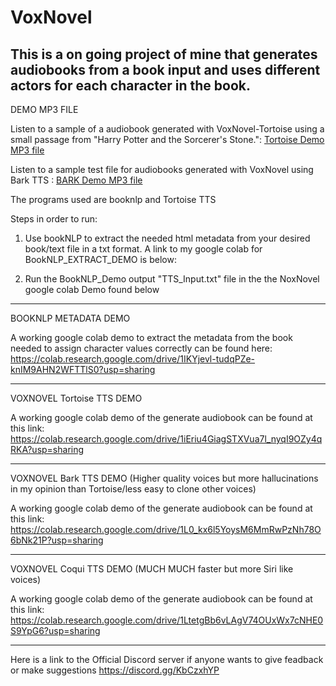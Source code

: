 # VoxNovel
This is a on going project of mine that generates audiobooks from a book input and uses different actors for each character in the book.
-------------------------------------------------------------------------------------------------------------------------------------------------------
DEMO MP3 FILE

Listen to a sample of a audiobook generated with VoxNovel-Tortoise using a small passage from "Harry Potter and the Sorcerer's Stone.":    [Tortoise Demo MP3 file](https://www.dropbox.com/s/mbv0eqcm73fzew7/test.mp3?dl=0)

Listen to a sample test file for audiobooks generated with VoxNovel using Bark TTS : [BARK Demo MP3 file](https://www.dropbox.com/s/wieaq6td15v1w6t/combined-Bark.wav?dl=0)

The programs used are booknlp and Tortoise TTS

Steps in order to run:
1. Use bookNLP to extract the needed html metadata from your desired book/text file in a txt format. A link to my google colab for BookNLP_EXTRACT_DEMO is below:

2. Run the BookNLP_Demo output "TTS_Input.txt" file in the the NoxNovel google colab Demo found below

-------------------------------------------------------------------------------------------------------------------------------------------------------
BOOKNLP METADATA DEMO

A working google colab demo to extract the metadata from the book needed to assign character values correctly can be found here: https://colab.research.google.com/drive/1IKYjevl-tudqPZe-knIM9AHN2WFTTlS0?usp=sharing

-------------------------------------------------------------------------------------------------------------------------------------------------------
VOXNOVEL Tortoise TTS DEMO

A working google colab demo of the generate audiobook can be found at this link: https://colab.research.google.com/drive/1iEriu4GiagSTXVua7l_nyqI9OZy4qRKA?usp=sharing

-------------------------------------------------------------------------------------------------------------------------------------------------------
VOXNOVEL Bark TTS DEMO
(Higher quality voices but more hallucinations in my opinion than Tortoise/less easy to clone other voices)

A working google colab demo of the generate audiobook can be found at this link: https://colab.research.google.com/drive/1L0_kx6l5YoysM6MmRwPzNh78O6bNk21P?usp=sharing

-------------------------------------------------------------------------------------------------------------------------------------------------------
VOXNOVEL Coqui TTS DEMO
(MUCH MUCH faster but more Siri like voices)

A working google colab demo of the generate audiobook can be found at this link: https://colab.research.google.com/drive/1LtetgBb6vLAgV74OUxWx7cNHE0S9YpG6?usp=sharing

-------------------------------------------------------------------------------------------------------------------------------------------------------
Here is a link to the Official Discord server if anyone wants to give feadback or make suggestions 
https://discord.gg/KbCzxhYP
